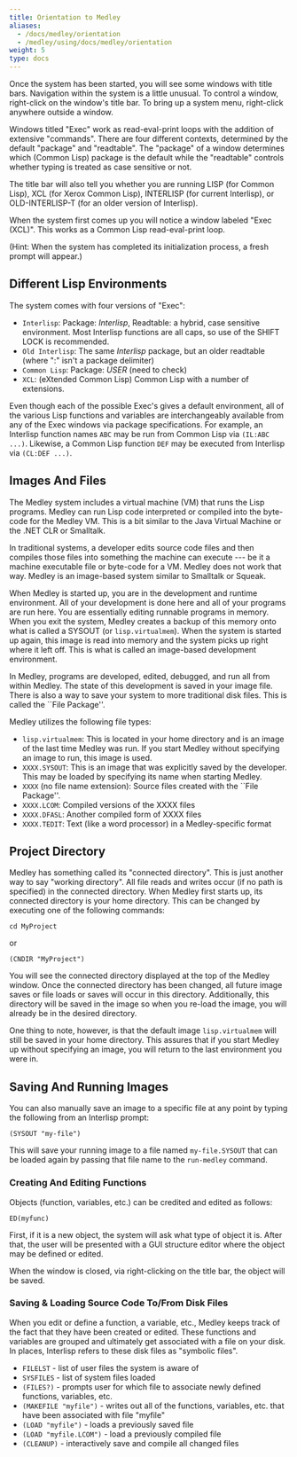 ```yaml
---
title: Orientation to Medley
aliases: 
  - /docs/medley/orientation
  - /medley/using/docs/medley/orientation
weight: 5
type: docs
---
```


Once the system has been started, you will see some windows with title bars. Navigation within the system is a little unusual.
To control a window, right-click on the window's title bar. To bring up a system menu, right-click anywhere outside a window.

Windows titled "Exec" work as read-eval-print loops with the addition of extensive "commands". There are four different
contexts, determined by the default "package" and "readtable". The "package" of a window determines which (Common Lisp)
package is the default while the "readtable" controls whether typing is treated as case sensitive or not.

The title bar will also tell you whether you are running LISP (for Common Lisp), XCL (for Xerox Common Lisp), INTERLISP (for current Interlisp), or
OLD-INTERLISP-T (for an older version of Interlisp).

When the system first comes up you will notice a window labeled "Exec (XCL)". This works as a Common Lisp read-eval-print loop.

(Hint: When the system has completed its initialization process, a fresh prompt will appear.)

## Different Lisp Environments

The system comes with four versions of "Exec":

* `Interlisp`:  Package: *Interlisp*, Readtable: a hybrid, case sensitive environment. Most Interlisp functions are all caps, so use of the SHIFT LOCK is recommended.
* `Old Interlisp`: The same *Interlisp* package, but an older readtable (where ":" isn't a package delimiter)
* `Common Lisp`: Package: *USER* (need to check)
* `XCL`: (eXtended Common Lisp) Common Lisp with a number of extensions.

Even though each of the possible Exec's gives a default environment, all of the various Lisp functions and variables are interchangeably available from any of the Exec windows via package specifications.  For example, an Interlisp function names `ABC` may be run from Common Lisp via `(IL:ABC ...)`. Likewise, a Common Lisp function `DEF` may be executed from Interlisp via `(CL:DEF ...)`.

## Images And Files

The Medley system includes a virtual machine (VM) that runs the Lisp programs.
Medley can run Lisp code interpreted or compiled into the byte-code for the
Medley VM.  This is a bit similar to the Java Virtual Machine or the .NET CLR
or Smalltalk.

In traditional systems, a developer edits source code files and then
compiles those files into something the machine can execute --- be it
a machine executable file or byte-code for a VM.  Medley does not work
that way.  Medley is an image-based system similar to Smalltalk or Squeak.

When Medley is started up, you are in the development and runtime
environment.  All of your development is done here and all of your
programs are run here.  You are essentially editing runnable programs
in memory.  When you exit the system, Medley creates a backup of this
memory onto what is called a SYSOUT (or `lisp.virtualmem`).  When the system is started
up again, this image is read into memory and the system picks up right
where it left off.  This is what is called an image-based development
environment.

In Medley, programs are developed, edited, debugged, and run all from
within Medley.  The state of this development is saved in your image file.
There is also a way to save your system to more traditional
disk files.  This is called the ``File Package''.

Medley utilizes the following file types:

* `lisp.virtualmem`: This is located in your home directory and is an image of the last time Medley was run.  If you start Medley without specifying an image to run, this image is used.
* `XXXX.SYSOUT`: This is an image that was explicitly saved by the developer.  This may be loaded by specifying its name when starting Medley.
* `XXXX` (no file name extension): Source files created with the ``File Package''.
* `XXXX.LCOM`: Compiled versions of the XXXX files
* `XXXX.DFASL`: Another compiled form of XXXX files
* `XXXX.TEDIT`: Text (like a word processor) in a Medley-specific format

## Project Directory

Medley has something called its "connected directory".  This is just
another way to say "working directory".  All file reads and writes
occur (if no path is specified) in the connected directory.  When Medley
first starts up, its connected directory is your home directory.  This
can be changed by executing one of the following commands:

```
cd MyProject
```

or

```
(CNDIR "MyProject")
```

You will see the connected directory displayed at the top of the Medley
window.  Once the connected directory has been changed, all future
image saves or file loads or saves will occur in this directory.  Additionally,
this directory will be saved in the image so when you re-load the image, you 
will already be in the desired directory.

One thing to note, however, is that the default image
`lisp.virtualmem` will still be saved in your home directory.  This
assures that if you start Medley up without specifying an image, you
will return to the last environment you were in.

## Saving And Running Images

You can also manually save an image to a specific file at any point by
typing the following from an Interlisp prompt:

```
(SYSOUT "my-file")
```

This will save your running image to a file named `my-file.SYSOUT` that can be loaded again by passing that file name to the
`run-medley` command.

### Creating And Editing Functions

Objects (function, variables, etc.) can be credited and edited
as follows:

```
ED(myfunc)
```

First, if it is a new object, the system will ask what type of object
it is.  After that, the user will be presented with a GUI structure editor
where the object may be defined or edited.

When the window is closed, via right-clicking on the title bar,
the object will be saved.

### Saving & Loading Source Code To/From Disk Files

When you edit or define a function, a variable, etc., Medley keeps
track of the fact that they have been created or edited.  These
functions and variables are grouped and ultimately get associated with
a file on your disk.  In places, Interlisp refers to these disk files
as "symbolic files".

* `FILELST` - list of user files the system is aware of
* `SYSFILES` - list of system files loaded
* `(FILES?)` - prompts user for which file to associate newly defined functions, variables, etc.
* `(MAKEFILE "myfile")` - writes out all of the functions, variables, etc. that have been associated with file "myfile"
* `(LOAD "myfile")` - loads a previously saved file
* `(LOAD "myfile.LCOM")`  - load a previously compiled file
* `(CLEANUP)` - interactively save and compile all changed files
